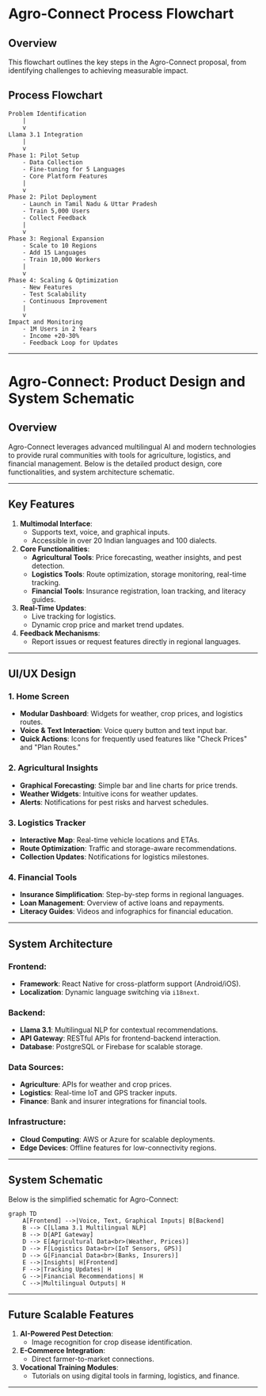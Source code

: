 
# Agro-Connect Process Flowchart

## Overview
This flowchart outlines the key steps in the Agro-Connect proposal, from identifying challenges to achieving measurable impact.

## Process Flowchart

```
Problem Identification
    |
    v
Llama 3.1 Integration
    |
    v
Phase 1: Pilot Setup
    - Data Collection
    - Fine-tuning for 5 Languages
    - Core Platform Features
    |
    v
Phase 2: Pilot Deployment
    - Launch in Tamil Nadu & Uttar Pradesh
    - Train 5,000 Users
    - Collect Feedback
    |
    v
Phase 3: Regional Expansion
    - Scale to 10 Regions
    - Add 15 Languages
    - Train 10,000 Workers
    |
    v
Phase 4: Scaling & Optimization
    - New Features
    - Test Scalability
    - Continuous Improvement
    |
    v
Impact and Monitoring
    - 1M Users in 2 Years
    - Income +20-30%
    - Feedback Loop for Updates
```

---

# Agro-Connect: Product Design and System Schematic

## Overview
Agro-Connect leverages advanced multilingual AI and modern technologies to provide rural communities with tools for agriculture, logistics, and financial management. Below is the detailed product design, core functionalities, and system architecture schematic.

---

## **Key Features**
1. **Multimodal Interface**:
   - Supports text, voice, and graphical inputs.
   - Accessible in over 20 Indian languages and 100 dialects.
2. **Core Functionalities**:
   - **Agricultural Tools**: Price forecasting, weather insights, and pest detection.
   - **Logistics Tools**: Route optimization, storage monitoring, real-time tracking.
   - **Financial Tools**: Insurance registration, loan tracking, and literacy guides.
3. **Real-Time Updates**:
   - Live tracking for logistics.
   - Dynamic crop price and market trend updates.
4. **Feedback Mechanisms**:
   - Report issues or request features directly in regional languages.

---

## **UI/UX Design**
### **1. Home Screen**
   - **Modular Dashboard**: Widgets for weather, crop prices, and logistics routes.
   - **Voice & Text Interaction**: Voice query button and text input bar.
   - **Quick Actions**: Icons for frequently used features like "Check Prices" and "Plan Routes."

### **2. Agricultural Insights**
   - **Graphical Forecasting**: Simple bar and line charts for price trends.
   - **Weather Widgets**: Intuitive icons for weather updates.
   - **Alerts**: Notifications for pest risks and harvest schedules.

### **3. Logistics Tracker**
   - **Interactive Map**: Real-time vehicle locations and ETAs.
   - **Route Optimization**: Traffic and storage-aware recommendations.
   - **Collection Updates**: Notifications for logistics milestones.

### **4. Financial Tools**
   - **Insurance Simplification**: Step-by-step forms in regional languages.
   - **Loan Management**: Overview of active loans and repayments.
   - **Literacy Guides**: Videos and infographics for financial education.

---

## **System Architecture**
### **Frontend**:
   - **Framework**: React Native for cross-platform support (Android/iOS).
   - **Localization**: Dynamic language switching via `i18next`.

### **Backend**:
   - **Llama 3.1**: Multilingual NLP for contextual recommendations.
   - **API Gateway**: RESTful APIs for frontend-backend interaction.
   - **Database**: PostgreSQL or Firebase for scalable storage.

### **Data Sources**:
   - **Agriculture**: APIs for weather and crop prices.
   - **Logistics**: Real-time IoT and GPS tracker inputs.
   - **Finance**: Bank and insurer integrations for financial tools.

### **Infrastructure**:
   - **Cloud Computing**: AWS or Azure for scalable deployments.
   - **Edge Devices**: Offline features for low-connectivity regions.

---

## **System Schematic**
Below is the simplified schematic for Agro-Connect:

```mermaid
graph TD
    A[Frontend] -->|Voice, Text, Graphical Inputs| B[Backend]
    B --> C[Llama 3.1 Multilingual NLP]
    B --> D[API Gateway]
    D --> E[Agricultural Data<br>(Weather, Prices)]
    D --> F[Logistics Data<br>(IoT Sensors, GPS)]
    D --> G[Financial Data<br>(Banks, Insurers)]
    E -->|Insights| H[Frontend]
    F -->|Tracking Updates| H
    G -->|Financial Recommendations| H
    C -->|Multilingual Outputs| H

```

---

## **Future Scalable Features**
1. **AI-Powered Pest Detection**:
   - Image recognition for crop disease identification.
2. **E-Commerce Integration**:
   - Direct farmer-to-market connections.
3. **Vocational Training Modules**:
   - Tutorials on using digital tools in farming, logistics, and finance.

---